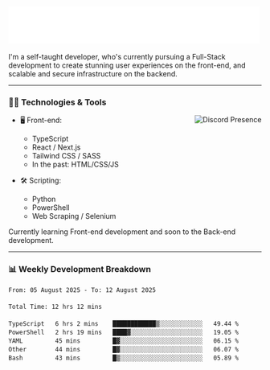 <img src="assets/wave.svg" alt=":wave:" />

I'm a self-taught developer, who's currently pursuing a Full-Stack development to create stunning user experiences on the front-end, and scalable and secure infrastructure on the backend.

---

### 🧑‍💻 Technologies & Tools

<a href="https://discord.com/users/414304208649453568" target="_blank" rel="nofollow">
   <img src="https://lanyard-profile-readme.vercel.app/api/414304208649453568?idleMessage=Probably%20doing%20something%20else..." alt="Discord Presence" align="right">
</a>

- 🖥️ Front-end:

  - TypeScript
  - React / Next.js
  - Tailwind CSS / SASS
  - In the past: HTML/CSS/JS

- 🛠 Scripting:

  - Python
  - PowerShell
  - Web Scraping / Selenium

Currently learning Front-end development and soon to the Back-end development.

---

### 📊 Weekly Development Breakdown

<!--START_SECTION:waka-->

```txt
From: 05 August 2025 - To: 12 August 2025

Total Time: 12 hrs 12 mins

TypeScript   6 hrs 2 mins    ████████████▒░░░░░░░░░░░░   49.44 %
PowerShell   2 hrs 19 mins   ████▓░░░░░░░░░░░░░░░░░░░░   19.05 %
YAML         45 mins         █▓░░░░░░░░░░░░░░░░░░░░░░░   06.15 %
Other        44 mins         █▓░░░░░░░░░░░░░░░░░░░░░░░   06.07 %
Bash         43 mins         █▒░░░░░░░░░░░░░░░░░░░░░░░   05.89 %
```

<!--END_SECTION:waka-->
